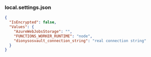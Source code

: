 ### local.settings.json
```json
{
  "IsEncrypted": false,
  "Values": {
    "AzureWebJobsStorage": "",
    "FUNCTIONS_WORKER_RUNTIME": "node",
    "dionysosvault_connection_string": "real connection string"
  }
}
```
